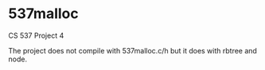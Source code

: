# 537malloc
CS 537 Project 4

The project does not compile with 537malloc.c/h but it does with rbtree and node.


